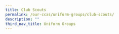 ```yaml
---
title: Club Scouts
permalink: /our-ccas/uniform-groups/club-scouts/
description: ""
third_nav_title: Uniform Groups
---
```

